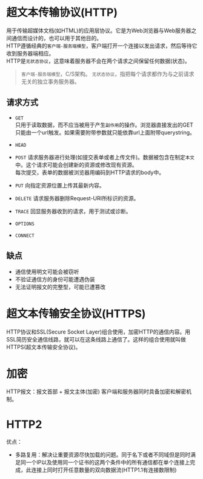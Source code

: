 # 超文本传输协议(HTTP)
用于传输超媒体文档(如HTML)的应用层协议。它是为Web浏览器与Web服务器之间通信而设计的，也可以用于其他目的。  
HTTP遵循经典的`客户端-服务端模型`，客户端打开一个连接以发出请求，然后等待它收到服务器端相应。  
HTTP是`无状态协议`，这意味着服务器不会在两个请求之间保留任何数据(状态)。
> `客户端-服务端模型`，C/S架构。
> `无状态协议`，指把每个请求都作为与之前请求无关的独立事务服务器。

## 请求方式
+ `GET`  
只用于读取数据，而不应当被用于产生`副作用`的操作。浏览器直接发出的GET只能由一个url触发。如果需要附带参数就只能依靠url上面附带querystring。
+ `HEAD`

+ `POST`
请求服务器进行处理(如提交表单或者上传文件)。数据被包含在制定`本文`中。这个请求可能会创建新的资源或修改现有资源。  
每次提交，表单的数据被浏览器用编码到HTTP请求的body中。
+ `PUT`
向指定资源位置上传其最新内容。
+ `DELETE`
请求服务器删除Request-URI所标识的资源。
+ `TRACE`
回显服务器收到的请求，用于测试或诊断。

+ `OPTIONS`
+ `CONNECT`

## 缺点
+ 通信使用明文可能会被窃听
+ 不验证通信方的身份可能遭遇伪装
+ 无法证明报文的完整型，可能已遭篡改

# 超文本传输安全协议(HTTPS)
HTTP协议和SSL(Secure Socket Layer)组合使用，加密HTTP的通信内容。用SSL简历安全通信线路，就可以在这条线路上通信了。这样的组合使用就叫做HTTPS(超文本传输安全协议)。
# 加密
HTTP报文：报文首部 + 报文主体(加密)
客户端和服务器同时具备加密和解密机制。

# HTTP2
优点：
+ 多路复用：解决让重要资源尽快加载的问题。同于名下或者不同域但是同时满足同一个IP以及使用同一个证书的这两个条件中的所有通信都在单个连接上完成，此连接上同时打开任意数量的双向数据流(HTTP1.1有连接数限制)